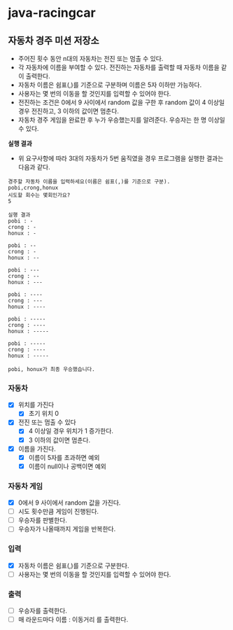 # java-racingcar

자동차 경주 미션 저장소
- 
- 주어진 횟수 동안 n대의 자동차는 전진 또는 멈출 수 있다.
- 각 자동차에 이름을 부여할 수 있다. 전진하는 자동차를 출력할 때 자동차 이름을 같이 출력한다.
- 자동차 이름은 쉼표(,)를 기준으로 구분하며 이름은 5자 이하만 가능하다.
- 사용자는 몇 번의 이동을 할 것인지를 입력할 수 있어야 한다.
- 전진하는 조건은 0에서 9 사이에서 random 값을 구한 후 random 값이 4 이상일 경우 전진하고, 3 이하의 값이면 멈춘다.
- 자동차 경주 게임을 완료한 후 누가 우승했는지를 알려준다. 우승자는 한 명 이상일 수 있다.

**실행 결과**

- 위 요구사항에 따라 3대의 자동차가 5번 움직였을 경우 프로그램을 실행한 결과는 다음과 같다.

```
경주할 자동차 이름을 입력하세요(이름은 쉼표(,)를 기준으로 구분).
pobi,crong,honux
시도할 회수는 몇회인가요?
5

실행 결과
pobi : -
crong : -
honux : -

pobi : --
crong : -
honux : --

pobi : ---
crong : --
honux : ---

pobi : ----
crong : ---
honux : ----

pobi : -----
crong : ----
honux : -----

pobi : -----
crong : ----
honux : -----

pobi, honux가 최종 우승했습니다.

```

### 자동차
- [x] 위치를 가진다
  - [x] 초기 위치 0
- [x] 전진 또는 멈출 수 있다
  - [x] 4 이상일 경우 위치가 1 증가한다.
  - [x] 3 이하의 값이면 멈춘다.
- [x] 이름을 가진다.
  - [x] 이름이 5자를 초과하면 예외
  - [x] 이름이 null이나 공백이면 예외

### 자동차 게임
- [X] 0에서 9 사이에서 random 값을 가진다.
- [ ] 시도 횟수만큼 게임이 진행된다.
- [ ] 우승자를 판별한다.
- [ ] 우승자가 나올때까지 게임을 반복한다.

### 입력
- [X] 자동차 이름은 쉼표(,)를 기준으로 구분한다.
- [ ] 사용자는 몇 번의 이동을 할 것인지를 입력할 수 있어야 한다.

### 출력
- [ ] 우승자를 출력한다.
- [ ] 매 라운드마다 이름 : 이동거리 를 출력한다.
